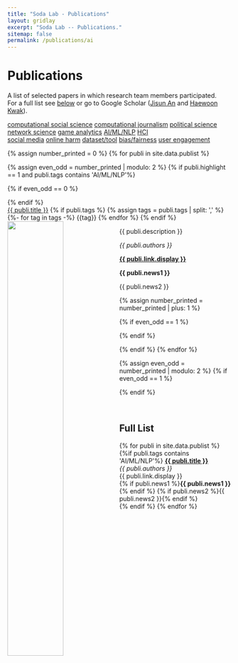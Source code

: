 ```yaml
---
title: "Soda Lab - Publications"
layout: gridlay
excerpt: "Soda Lab -- Publications."
sitemap: false
permalink: /publications/ai
---
```



# Publications

<!-- ## Group highlights -->

A list of selected papers in which research team members participated. <br/>
For a full list see [below](#full-list) or go to Google Scholar ([Jisun An](https://scholar.google.com/citations?user=FYtw3zkAAAAJ&hl=en&oi=sra) and [Haewoon Kwak](https://scholar.google.com/citations?user=dcjrz5MAAAAJ&hl=en&oi=ao)).

<a href="/publications/css"><span class="label label-computational-social-science">computational social science</span></a>
<a href="/publications/cj"><span class="label label-computational-journalism">computational journalism</span></a>
<a href="/publications/pol"><span class="label label-political-science">political science</span></a>
<a href="/publications/net"><span class="label label-network-science">network science</span></a>
<a href="/publications/game"><span class="label label-game-analytics">game analytics</span></a>
<a href="/publications/"><span class="label label-ai-ml-nlp-selected">AI/ML/NLP</span></a>
<a href="/publications/hci"><span class="label label-hci">HCI</span></a><br/>
<a href="/publications/sm"><span class="label label-social-media">social media</span></a> 
<a href="/publications/harm"><span class="label label-online-harm">online harm</span></a> 
<a href="/publications/data"><span class="label label-dataset-tool">dataset/tool</span></a> 
<a href="/publications/bias"><span class="label label-bias-fairness">bias/fairness</span></a> 
<a href="/publications/user"><span class="label label-user-engagement">user engagement</span></a> 

{% assign number_printed = 0 %}
{% for publi in site.data.publist %}

{% assign even_odd = number_printed | modulo: 2 %}
{% if publi.highlight == 1 and publi.tags contains 'AI/ML/NLP'%}

{% if even_odd == 0 %}
<div class="row">
{% endif %}

<div class="col-sm-6 clearfix">
 <div class="well">
  <a href="{{ publi.link.url }}"><pubtit>{{ publi.title }}</pubtit></a>
  {% if publi.tags %}
  {% assign tags = publi.tags | split: ',' %}
  {%- for tag in tags -%}
  <span class="label label-{{tag | downcase | strip | replace: ' ', '-' | replace: '/', '-'}}">{{tag}}</span>
  {% endfor %}
  {% endif %}
  <img src="{{ site.url }}{{ site.baseurl }}/images/pubpic/{{ publi.image }}" class="img-responsive" width="50%" style="float: left" />
  <p>{{ publi.description }}</p>
  <p><em>{{ publi.authors }}</em></p>
  <p><strong><a href="{{ publi.link.url }}">{{ publi.link.display }}</a></strong></p>
  <p class="text-danger"><strong> {{ publi.news1 }}</strong></p>
  <p> {{ publi.news2 }}</p>
 </div>
</div>

{% assign number_printed = number_printed | plus: 1 %}

{% if even_odd == 1 %}
</div>
{% endif %}

{% endif %}
{% endfor %}

{% assign even_odd = number_printed | modulo: 2 %}
{% if even_odd == 1 %}
</div>
{% endif %}

<p> &nbsp; </p>


## Full List

{% for publi in site.data.publist %}
  {%if publi.tags contains 'AI/ML/NLP'%}
  <a href="{{ publi.link.url }}"><b>{{ publi.title }} </b></a><br />
  <em>{{ publi.authors }} </em><br />{{ publi.link.display }}<br/>
  {% if publi.news1 %}<b>{{ publi.news1 }}</b><br/>{% endif %}
  {% if publi.news2 %}{{ publi.news2 }}{% endif %}  
  {% endif %}
{% endfor %}
